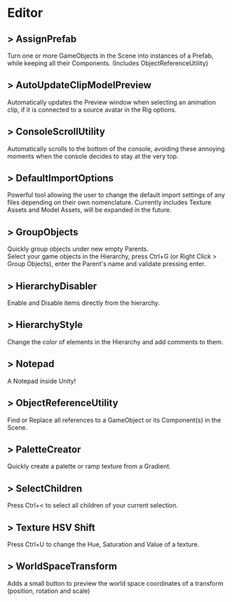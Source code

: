 # Editor

##  > AssignPrefab
Turn one or more GameObjects in the Scene into instances of a Prefab, while keeping all their Components. (Includes ObjectReferenceUtility)

##  > AutoUpdateClipModelPreview
Automatically updates the Preview window when selecting an animation clip, if it is connected to a source avatar in the Rig options.

##  > ConsoleScrollUtility
Automatically scrolls to the bottom of the console, avoiding these annoying moments when the console decides to stay at the very top.

##  > DefaultImportOptions
Powerful tool allowing the user to change the default import settings of any files depending on their own nomenclature.
Currently includes Texture Assets and Model Assets, will be expanded in the future.

##  > GroupObjects
Quickly group objects under new empty Parents.  
Select your game objects in the Hierarchy, press Ctrl+G (or Right Click > Group Objects), enter the Parent's name and validate pressing enter.

##  > HierarchyDisabler
Enable and Disable items directly from the hierarchy.

##  > HierarchyStyle
Change the color of elements in the Hierarchy and add comments to them.

##  > Notepad
A Notepad inside Unity!

##  > ObjectReferenceUtility
Find or Replace all references to a GameObject or its Component(s) in the Scene.

##  > PaletteCreator
Quickly create a palette or ramp texture from a Gradient.

##  > SelectChildren
Press Ctrl+< to select all children of your current selection.

##  > Texture HSV Shift
Press Ctrl+U to change the Hue, Saturation and Value of a texture.

##  > WorldSpaceTransform
Adds a small button to preview the world space coordinates of a transform (position, rotation and scale)
